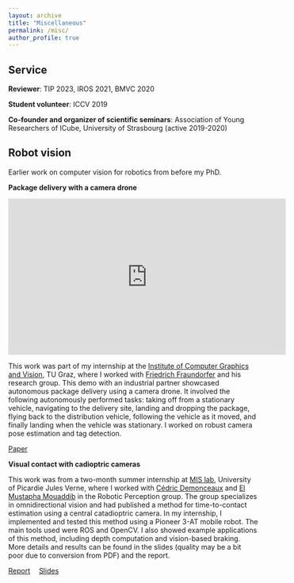 ```yaml
---
layout: archive
title: "Miscellaneous"
permalink: /misc/
author_profile: true
---
```


## Service

**Reviewer**: TIP 2023, IROS 2021, BMVC 2020  

**Student volunteer**: ICCV 2019  

**Co-founder and organizer of scientific seminars**: Association of Young Researchers of ICube, University of Strasbourg (active 2019-2020)   


## Robot vision

Earlier work on computer vision for robotics from before my PhD.

**Package delivery with a camera drone**  

<iframe width="560" height="315" src="https://www.youtube.com/embed/bxM6dls2wuo" frameborder="0" allow="accelerometer; autoplay; clipboard-write; encrypted-media; gyroscope; picture-in-picture" allowfullscreen></iframe>    
  
This work was part of my internship at the [Institute of Computer Graphics and Vision](https://www.tugraz.at/institute/icg/home/), TU Graz, where I worked with [Friedrich Fraundorfer](https://www.tugraz.at/institute/icg/research/team-fraundorfer/people/friedrich-fraundorfer/) and his research group. This demo with an industrial partner showcased autonomous package delivery using a camera drone. It involved the following autonomously performed tasks: taking off from a stationary vehicle, navigating to the delivery site, landing and dropping the package, flying back to the distribution vehicle, following the vehicle as it moved, and finally landing when the vehicle was stationary. I worked on robust camera pose estimation and tag detection.  
  
[Paper](https://graz.elsevierpure.com/en/publications/package-delivery-experiments-with-a-camera-drone)


**Visual contact with cadioptric cameras**

This work was from a two-month summer internship at [MIS lab](https://www.mis.u-picardie.fr), University of Picardie Jules Verne, where I worked with [Cédric Demonceaux](https://sites.google.com/view/cedricdemonceaux/home) and [El Mustapha Mouaddib](https://home.mis.u-picardie.fr/~mouaddib/index.php?page=accueil) in the Robotic Perception group. The group specializes in omnidirectional vision and had published a method for time-to-contact estimation using a central catadioptric camera. In my internship, I implemented and tested this method using a Pioneer 3-AT mobile robot. The main tools used were ROS and OpenCV. I also showed example applications of this method, including depth computation and vision-based braking. More details and results can be found in the slides (quality may be a bit poor due to conversion from PDF) and the report.  
  
[Report](/files/VisualContact_Report.pdf) <span style="display: inline-block; width: 10px;"></span> [Slides](https://docs.google.com/presentation/d/1c3bOevwVjbf8PJqQAFYKfqNDCrETQdBFC3qn7KOI7lY/edit?usp=sharing)



